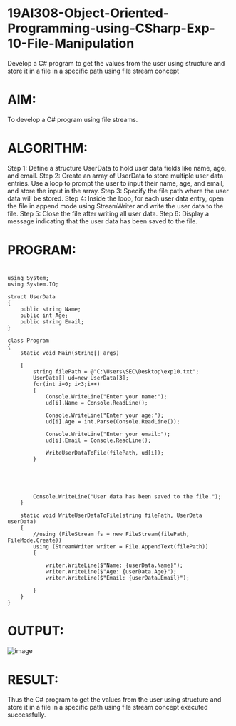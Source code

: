 # 19AI308-Object-Oriented-Programming-using-CSharp-Exp-10-File-Manipulation
Develop a C# program to get the values from the user using structure and store it in a file in a specific path using file stream concept

# AIM:
To develop a C# program using file streams.

# ALGORITHM:
Step 1: Define a structure UserData to hold user data fields like name, age, and email.
Step 2: Create an array of UserData to store multiple user data entries. Use a loop to prompt the user to input their name, age, and email, and store the input in the array.
Step 3: Specify the file path where the user data will be stored.
Step 4: Inside the loop, for each user data entry, open the file in append mode using StreamWriter and write the user data to the file.
Step 5: Close the file after writing all user data.
Step 6: Display a message indicating that the user data has been saved to the file.

# PROGRAM:
#
```
using System;
using System.IO;

struct UserData
{
    public string Name;
    public int Age;
    public string Email;
}

class Program
{
    static void Main(string[] args)

    {
        string filePath = @"C:\Users\SEC\Desktop\exp10.txt";
        UserData[] ud=new UserData[3];
        for(int i=0; i<3;i++)
        {
            Console.WriteLine("Enter your name:");
            ud[i].Name = Console.ReadLine();

            Console.WriteLine("Enter your age:");
            ud[i].Age = int.Parse(Console.ReadLine());

            Console.WriteLine("Enter your email:");
            ud[i].Email = Console.ReadLine();

            WriteUserDataToFile(filePath, ud[i]);
        }  
        
        

       

        Console.WriteLine("User data has been saved to the file.");
    }

    static void WriteUserDataToFile(string filePath, UserData userData)
    {
        //using (FileStream fs = new FileStream(filePath, FileMode.Create))
        using (StreamWriter writer = File.AppendText(filePath))
        {
            
            writer.WriteLine($"Name: {userData.Name}");
            writer.WriteLine($"Age: {userData.Age}");
            writer.WriteLine($"Email: {userData.Email}");
            
        }
    }
}
```

# OUTPUT:
![image](https://github.com/Lingeswaran04/19AI308-Object-Oriented-Programming-using-CSharp-Exp-10-File-Manipulation/assets/119103865/e47fc0dd-9e04-46b0-bc69-69d55cf1048b)


# RESULT:
Thus the C# program to get the values from the user using structure and store it in a file in a specific path using file stream concept executed successfully.
